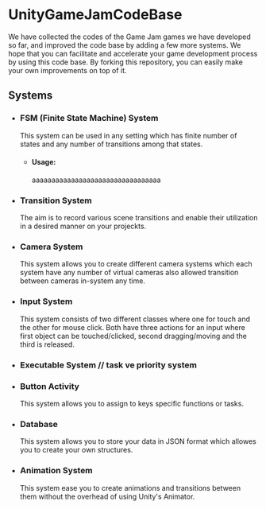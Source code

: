 # UnityGameJamCodeBase

We have collected the codes of the Game Jam games we have developed so far, and improved the code base by adding a few more systems. We hope that you can facilitate and accelerate your game development process by using this code base. By forking this repository, you can easily make your own improvements on top of it.

## Systems

- ### FSM (Finite State Machine) System

  This system can be used in any setting which has finite number of states and any number of transitions among that states.

    - #### Usage:
      aaaaaaaaaaaaaaaaaaaaaaaaaaaaaaaaa



- ### Transition System

  The aim is to record various scene transitions and enable their utilization in a desired manner on your projeckts.


- ### Camera System

  This system allows you to create different camera systems which each system have any number of virtual cameras also allowed transition between cameras in-system any time.


- ### Input System

  This system consists of two different classes where one for touch and the other for mouse click. Both have three actions for an input where first object can be touched/clicked, second dragging/moving and the third is    released.


- ### Executable System // task ve priority system


- ### Button Activity

  This system allows you to assign to keys specific functions or tasks.


- ### Database

  This system allows you to store your data in JSON format which allowes you to create your own structures.


- ### Animation System

  This system ease you to create animations and transitions between them without the overhead of using Unity's Animator.


